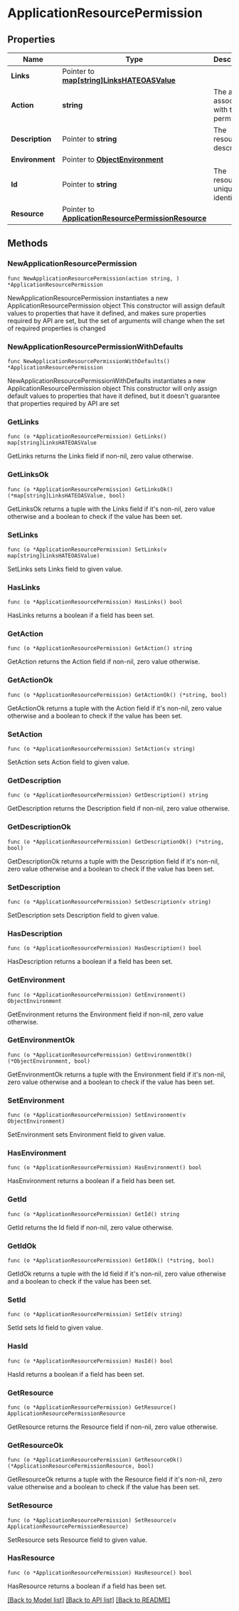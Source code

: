 # ApplicationResourcePermission

## Properties

Name | Type | Description | Notes
------------ | ------------- | ------------- | -------------
**Links** | Pointer to [**map[string]LinksHATEOASValue**](LinksHATEOASValue.md) |  | [optional] [readonly] 
**Action** | **string** | The action associated with this permission. | 
**Description** | Pointer to **string** | The resource&#39;s description. | [optional] 
**Environment** | Pointer to [**ObjectEnvironment**](ObjectEnvironment.md) |  | [optional] 
**Id** | Pointer to **string** | The resource&#39;s unique identifier. | [optional] [readonly] 
**Resource** | Pointer to [**ApplicationResourcePermissionResource**](ApplicationResourcePermissionResource.md) |  | [optional] 

## Methods

### NewApplicationResourcePermission

`func NewApplicationResourcePermission(action string, ) *ApplicationResourcePermission`

NewApplicationResourcePermission instantiates a new ApplicationResourcePermission object
This constructor will assign default values to properties that have it defined,
and makes sure properties required by API are set, but the set of arguments
will change when the set of required properties is changed

### NewApplicationResourcePermissionWithDefaults

`func NewApplicationResourcePermissionWithDefaults() *ApplicationResourcePermission`

NewApplicationResourcePermissionWithDefaults instantiates a new ApplicationResourcePermission object
This constructor will only assign default values to properties that have it defined,
but it doesn't guarantee that properties required by API are set

### GetLinks

`func (o *ApplicationResourcePermission) GetLinks() map[string]LinksHATEOASValue`

GetLinks returns the Links field if non-nil, zero value otherwise.

### GetLinksOk

`func (o *ApplicationResourcePermission) GetLinksOk() (*map[string]LinksHATEOASValue, bool)`

GetLinksOk returns a tuple with the Links field if it's non-nil, zero value otherwise
and a boolean to check if the value has been set.

### SetLinks

`func (o *ApplicationResourcePermission) SetLinks(v map[string]LinksHATEOASValue)`

SetLinks sets Links field to given value.

### HasLinks

`func (o *ApplicationResourcePermission) HasLinks() bool`

HasLinks returns a boolean if a field has been set.

### GetAction

`func (o *ApplicationResourcePermission) GetAction() string`

GetAction returns the Action field if non-nil, zero value otherwise.

### GetActionOk

`func (o *ApplicationResourcePermission) GetActionOk() (*string, bool)`

GetActionOk returns a tuple with the Action field if it's non-nil, zero value otherwise
and a boolean to check if the value has been set.

### SetAction

`func (o *ApplicationResourcePermission) SetAction(v string)`

SetAction sets Action field to given value.


### GetDescription

`func (o *ApplicationResourcePermission) GetDescription() string`

GetDescription returns the Description field if non-nil, zero value otherwise.

### GetDescriptionOk

`func (o *ApplicationResourcePermission) GetDescriptionOk() (*string, bool)`

GetDescriptionOk returns a tuple with the Description field if it's non-nil, zero value otherwise
and a boolean to check if the value has been set.

### SetDescription

`func (o *ApplicationResourcePermission) SetDescription(v string)`

SetDescription sets Description field to given value.

### HasDescription

`func (o *ApplicationResourcePermission) HasDescription() bool`

HasDescription returns a boolean if a field has been set.

### GetEnvironment

`func (o *ApplicationResourcePermission) GetEnvironment() ObjectEnvironment`

GetEnvironment returns the Environment field if non-nil, zero value otherwise.

### GetEnvironmentOk

`func (o *ApplicationResourcePermission) GetEnvironmentOk() (*ObjectEnvironment, bool)`

GetEnvironmentOk returns a tuple with the Environment field if it's non-nil, zero value otherwise
and a boolean to check if the value has been set.

### SetEnvironment

`func (o *ApplicationResourcePermission) SetEnvironment(v ObjectEnvironment)`

SetEnvironment sets Environment field to given value.

### HasEnvironment

`func (o *ApplicationResourcePermission) HasEnvironment() bool`

HasEnvironment returns a boolean if a field has been set.

### GetId

`func (o *ApplicationResourcePermission) GetId() string`

GetId returns the Id field if non-nil, zero value otherwise.

### GetIdOk

`func (o *ApplicationResourcePermission) GetIdOk() (*string, bool)`

GetIdOk returns a tuple with the Id field if it's non-nil, zero value otherwise
and a boolean to check if the value has been set.

### SetId

`func (o *ApplicationResourcePermission) SetId(v string)`

SetId sets Id field to given value.

### HasId

`func (o *ApplicationResourcePermission) HasId() bool`

HasId returns a boolean if a field has been set.

### GetResource

`func (o *ApplicationResourcePermission) GetResource() ApplicationResourcePermissionResource`

GetResource returns the Resource field if non-nil, zero value otherwise.

### GetResourceOk

`func (o *ApplicationResourcePermission) GetResourceOk() (*ApplicationResourcePermissionResource, bool)`

GetResourceOk returns a tuple with the Resource field if it's non-nil, zero value otherwise
and a boolean to check if the value has been set.

### SetResource

`func (o *ApplicationResourcePermission) SetResource(v ApplicationResourcePermissionResource)`

SetResource sets Resource field to given value.

### HasResource

`func (o *ApplicationResourcePermission) HasResource() bool`

HasResource returns a boolean if a field has been set.


[[Back to Model list]](../README.md#documentation-for-models) [[Back to API list]](../README.md#documentation-for-api-endpoints) [[Back to README]](../README.md)


